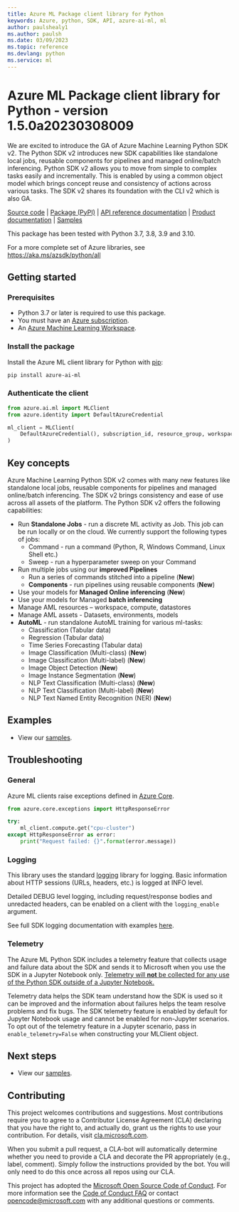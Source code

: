 ```yaml
---
title: Azure ML Package client library for Python
keywords: Azure, python, SDK, API, azure-ai-ml, ml
author: paulshealy1
ms.author: paulsh
ms.date: 03/09/2023
ms.topic: reference
ms.devlang: python
ms.service: ml
---
```

# Azure ML Package client library for Python - version 1.5.0a20230308009 


We are excited to introduce the GA of Azure Machine Learning Python SDK v2. The Python SDK v2 introduces new SDK capabilities like standalone local jobs, reusable components for pipelines and managed online/batch inferencing. Python SDK v2 allows you to move from simple to complex tasks easily and incrementally. This is enabled by using a common object model which brings concept reuse and consistency of actions across various tasks. The SDK v2 shares its foundation with the CLI v2 which is also GA.

[Source code][source_code] | [Package (PyPI)][ml_pypi] | [API reference documentation][ml_ref_docs] | [Product documentation][product_documentation] | [Samples][ml_samples]


This package has been tested with Python 3.7, 3.8, 3.9 and 3.10.

For a more complete set of Azure libraries, see https://aka.ms/azsdk/python/all

## Getting started

### Prerequisites

- Python 3.7 or later is required to use this package.
- You must have an [Azure subscription][azure_subscription].
- An [Azure Machine Learning Workspace][workspace].

### Install the package

Install the Azure ML client library for Python with [pip][pip_link]:

```bash
pip install azure-ai-ml
```

### Authenticate the client

```python
from azure.ai.ml import MLClient
from azure.identity import DefaultAzureCredential

ml_client = MLClient(
    DefaultAzureCredential(), subscription_id, resource_group, workspace
)
```

## Key concepts

Azure Machine Learning Python SDK v2 comes with many new features like standalone local jobs, reusable components for pipelines and managed online/batch inferencing. The SDK v2 brings consistency and ease of use across all assets of the platform. The Python SDK v2 offers the following capabilities:
* Run **Standalone Jobs** - run a discrete ML activity as Job. This job can be run locally or on the cloud. We currently support the following types of jobs:
  * Command - run a command (Python, R, Windows Command, Linux Shell etc.)
  * Sweep - run a hyperparameter sweep on your Command
* Run multiple jobs using our **improved Pipelines**
  * Run a series of commands stitched into a pipeline (**New**)
  * **Components** - run pipelines using reusable components (**New**)
* Use your models for **Managed Online inferencing** (**New**)
* Use your models for Managed **batch inferencing**
* Manage AML resources – workspace, compute, datastores
* Manage AML assets - Datasets, environments, models
* **AutoML** - run standalone AutoML training for various ml-tasks:
  - Classification (Tabular data)
  - Regression (Tabular data)
  - Time Series Forecasting (Tabular data)
  - Image Classification (Multi-class) (**New**)
  - Image Classification (Multi-label) (**New**)
  - Image Object Detection (**New**)
  - Image Instance Segmentation (**New**)
  - NLP Text Classification (Multi-class) (**New**)
  - NLP Text Classification (Multi-label) (**New**)
  - NLP Text Named Entity Recognition (NER) (**New**)

## Examples

- View our [samples][ml_samples].

## Troubleshooting

### General

Azure ML clients raise exceptions defined in [Azure Core][azure_core_readme].

```python
from azure.core.exceptions import HttpResponseError

try:
    ml_client.compute.get("cpu-cluster")
except HttpResponseError as error:
    print("Request failed: {}".format(error.message))
```

### Logging

This library uses the standard
[logging][python_logging] library for logging.
Basic information about HTTP sessions (URLs, headers, etc.) is logged at INFO
level.

Detailed DEBUG level logging, including request/response bodies and unredacted
headers, can be enabled on a client with the `logging_enable` argument.

See full SDK logging documentation with examples [here][sdk_logging_docs].

### Telemetry

The Azure ML Python SDK includes a telemetry feature that collects usage and failure data about the SDK and sends it to Microsoft when you use the SDK in a Jupyter Notebook only.
<u>Telemetry will **not** be collected for any use of the Python SDK outside of a Jupyter Notebook.</u>

Telemetry data helps the SDK team understand how the SDK is used so it can be improved and the information about failures helps the team resolve problems and fix bugs.
The SDK telemetry feature is enabled by default for Jupyter Notebook usage and cannot be enabled for non-Jupyter scenarios. To opt out of the telemetry feature in a Jupyter scenario, pass in `enable_telemetry=False` when constructing your MLClient object.

## Next steps

- View our [samples][ml_samples].

## Contributing

This project welcomes contributions and suggestions. Most contributions require you to agree to a Contributor License Agreement (CLA) declaring that you have the right to, and actually do, grant us the rights to use your contribution. For details, visit [cla.microsoft.com][cla].

When you submit a pull request, a CLA-bot will automatically determine whether you need to provide a CLA and decorate the PR appropriately (e.g., label, comment). Simply follow the instructions provided by the bot. You will only need to do this once across all repos using our CLA.

This project has adopted the [Microsoft Open Source Code of Conduct][code_of_conduct]. For more information see the [Code of Conduct FAQ][coc_faq] or contact [opencode@microsoft.com][coc_contact] with any additional questions or comments.

<!-- LINKS -->

[source_code]: https://github.com/Azure/azure-sdk-for-python/tree/main/sdk/ml/azure-ai-ml
[ml_pypi]: https://pypi.org/project/azure-ai-ml/
[ml_ref_docs]: https://learn.microsoft.com/python/api/overview/azure/ai-ml-readme?view=azure-python
[ml_samples]: https://github.com/Azure/azureml-examples/tree/main/sdk/python
[product_documentation]: /azure/machine-learning/
[azure_subscription]: https://azure.microsoft.com/free/
[workspace]: /azure/machine-learning/concept-workspace
[python_logging]: https://docs.python.org/3/library/logging.html
[sdk_logging_docs]: /azure/developer/python/azure-sdk-logging
[azure_core_readme]: https://github.com/Azure/azure-sdk-for-python/blob/main/sdk/core/azure-core/README.md
[pip_link]: https://pypi.org/project/pip/
[azure_core_ref_docs]: https://aka.ms/azsdk-python-core-policies
[azure_core]: https://github.com/Azure/azure-sdk-for-python/blob/main/sdk/core/azure-core/README.md
[azure_identity]: https://github.com/Azure/azure-sdk-for-python/tree/main/sdk/identity/azure-identity
[python_logging]: https://docs.python.org/3/library/logging.html
[cla]: https://cla.microsoft.com
[code_of_conduct]: https://opensource.microsoft.com/codeofconduct/
[coc_faq]: https://opensource.microsoft.com/codeofconduct/faq/
[coc_contact]: mailto:opencode@microsoft.com

